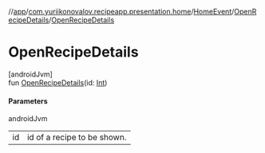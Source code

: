 //[app](../../../../index.md)/[com.yuriikonovalov.recipeapp.presentation.home](../../index.md)/[HomeEvent](../index.md)/[OpenRecipeDetails](index.md)/[OpenRecipeDetails](-open-recipe-details.md)

# OpenRecipeDetails

[androidJvm]\
fun [OpenRecipeDetails](-open-recipe-details.md)(id: [Int](https://kotlinlang.org/api/latest/jvm/stdlib/kotlin/-int/index.html))

#### Parameters

androidJvm

| | |
|---|---|
| id | id of a recipe to be shown. |
